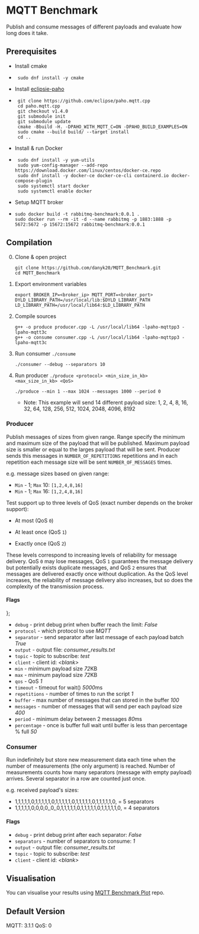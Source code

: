 # MQTT Benchmark

Publish and consume messages of different payloads and evaluate how long does it take.

## Prerequisites

- Install cmake
- ```shell
   sudo dnf install -y cmake
   ```

- Install [eclipsie-paho](https://github.com/eclipse-paho/paho.mqtt.cpp)
- ```shell
   git clone https://github.com/eclipse/paho.mqtt.cpp
   cd paho.mqtt.cpp
   git checkout v1.4.0
   git submodule init
   git submodule update
   cmake -Bbuild -H. -DPAHO_WITH_MQTT_C=ON -DPAHO_BUILD_EXAMPLES=ON
   sudo cmake --build build/ --target install
   cd ..
   ```

- Install & run Docker
- ```shell
   sudo dnf install -y yum-utils  
   sudo yum-config-manager --add-repo https://download.docker.com/linux/centos/docker-ce.repo
   sudo dnf install -y docker-ce docker-ce-cli containerd.io docker-compose-plugin
   sudo systemctl start docker
   sudo systemctl enable docker
   ```

- Setup MQTT broker
-  ```shell
   sudo docker build -t rabbitmq-benchmark:0.0.1 .
   sudo docker run --rm -it -d --name rabbitmq -p 1883:1888 -p 5672:5672 -p 15672:15672 rabbitmq-benchmark:0.0.1
   ```

## Compilation

0. Clone & open project
   ```shell
   git clone https://github.com/danyk20/MQTT_Benchmark.git
   cd MQTT_Benchmark
   ```

1. Export environment variables
    ```shell
    export BROKER_IP=<broker_ip> MQTT_PORT=<broker_port> DYLD_LIBRARY_PATH=/usr/local/lib:$DYLD_LIBRARY_PATH LD_LIBRARY_PATH=/usr/local/lib64:$LD_LIBRARY_PATH
    ```

2. Compile sources

    ```shell
    g++ -o produce producer.cpp -L /usr/local/lib64 -lpaho-mqttpp3 -lpaho-mqtt3c
    g++ -o consume consumer.cpp -L /usr/local/lib64 -lpaho-mqttpp3 -lpaho-mqtt3c
    ```

3. Run consumer `./consume`

    ```shell
    ./consumer --debug --separators 10
    ```
4. Run producer `./produce <protocol> <min_size_in_kb> <max_size_in_kb> <QoS>`

   ```shell
   ./produce --min 1 --max 1024 --messages 1000 --period 0
    ```
    - Note: This example will send 14 different payload size: 1, 2, 4, 8, 16, 32, 64, 128, 256, 512, 1024, 2048, 4096,
      8192

### Producer

Publish messages of sizes from given range. Range specify the minimum and maximum size of the payload that will be
published. Maximum payload size is smaller or equal to the larges payload that will be sent. Producer sends this
messages in `NUMBER_OF_REPETITIONS` repetitions and in each repetition each message size will be sent
`NUMBER_OF_MESSAGES` times.

e.g. message sizes based on given range:

- `Min` - 1; `Max` 10: `[1,2,4,8,16]`
- `Min` - 1; `Max` 16: `[1,2,4,8,16]`

Test support up to three levels of QoS (exact number depends on the broker support):

- At most  (QoS `0`)

- At least once (QoS `1`)

- Exactly once (QoS `2`)

These levels correspond to increasing levels of reliability for message delivery. QoS `0` may lose messages, QoS `1`
guarantees the message delivery but potentially exists duplicate messages, and QoS `2` ensures that messages are
delivered exactly once without duplication. As the QoS level increases, the reliability of message delivery also
increases, but so does the complexity of the transmission process.

#### Flags
};

- `debug` - print debug print when buffer reach the limit: *False*
- `protocol` - which protocol to use *MQTT*
- `separator` - send separator after last message of each payload batch *True*
- `output` - output file: *consumer_results.txt*
- `topic` - topic to subscribe: *test*
- `client` - client id: *\<blank>*
- `min` - minimum payload size *72*KB
- `max` - minimum payload size *72*KB
- `qos` - QoS *1*
- `timeout` - timeout for wait() *5000*ms
- `repetitions` - number of times to run the script *1*
- `buffer` - max number of messages that can stored in the buffer *100*
- `messages` - number of messages that will send per each payload size *400*
- `period` - minimum delay between 2 messages *80*ms
- `percentage` - once is buffer full wait until buffer is less than percentage % full *50*

### Consumer

Run indefinitely but store new measurement data each time when the number of measurements (the only argument) is
reached. Number of measurements counts how many separators (message with empty payload) arrives. Several separator in a
row are counted just once.

e.g. received payload's sizes:

- 1,1,1,1,1,0,1,1,1,1,1,0,1,1,1,1,1,0,1,1,1,1,1,0,1,1,1,1,1,0, = 5 separators
- 1,1,1,1,1,0,0,0,0,,0,,0,1,1,1,1,1,0,1,1,1,1,1,0,1,1,1,1,1,0, = 4 separators

#### Flags

- `debug` - print debug print after each separator: *False*
- `separators` - number of separators to consume: *1*
- `output` - output file: *consumer_results.txt*
- `topic` - topic to subscribe: *test*
- `client` - client id: *\<blank>*

## Visualisation

You can visualise your results using [MQTT Benchmark Plot](https://github.com/danyk20/MQTT_Benchmark_Plot) repo.

## Default Version

MQTT: 3.1.1
QoS: 0
